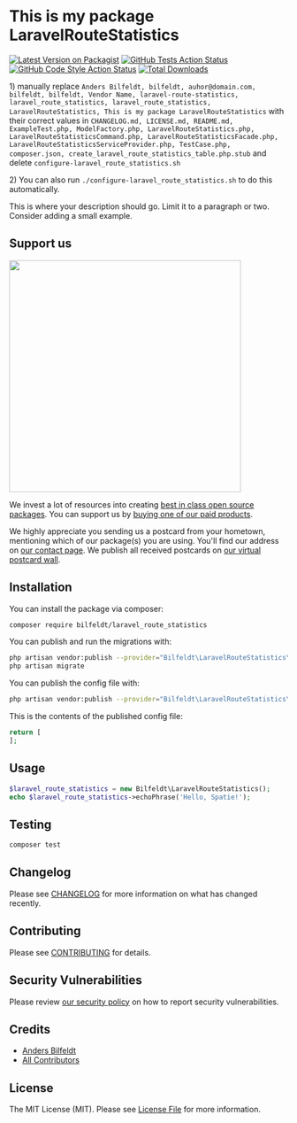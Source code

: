 # This is my package LaravelRouteStatistics

[![Latest Version on Packagist](https://img.shields.io/packagist/v/bilfeldt/laravel_route_statistics.svg?style=flat-square)](https://packagist.org/packages/bilfeldt/laravel_route_statistics)
[![GitHub Tests Action Status](https://img.shields.io/github/workflow/status/bilfeldt/laravel_route_statistics/run-tests?label=tests)](https://github.com/bilfeldt/laravel_route_statistics/actions?query=workflow%3Arun-tests+branch%3Amaster)
[![GitHub Code Style Action Status](https://img.shields.io/github/workflow/status/bilfeldt/laravel_route_statistics/Check%20&%20fix%20styling?label=code%20style)](https://github.com/bilfeldt/laravel_route_statistics/actions?query=workflow%3A"Check+%26+fix+styling"+branch%3Amaster)
[![Total Downloads](https://img.shields.io/packagist/dt/bilfeldt/laravel_route_statistics.svg?style=flat-square)](https://packagist.org/packages/bilfeldt/laravel_route_statistics)

[](delete) 1) manually replace `Anders Bilfeldt, bilfeldt, auhor@domain.com, bilfeldt, bilfeldt, Vendor Name, laravel-route-statistics, laravel_route_statistics, laravel_route_statistics, LaravelRouteStatistics, This is my package LaravelRouteStatistics` with their correct values
[](delete) in `CHANGELOG.md, LICENSE.md, README.md, ExampleTest.php, ModelFactory.php, LaravelRouteStatistics.php, LaravelRouteStatisticsCommand.php, LaravelRouteStatisticsFacade.php, LaravelRouteStatisticsServiceProvider.php, TestCase.php, composer.json, create_laravel_route_statistics_table.php.stub`
[](delete) and delete `configure-laravel_route_statistics.sh`

[](delete) 2) You can also run `./configure-laravel_route_statistics.sh` to do this automatically.

This is where your description should go. Limit it to a paragraph or two. Consider adding a small example.

## Support us

[<img src="https://github-ads.s3.eu-central-1.amazonaws.com/package-laravel_route_statistics-laravel.jpg?t=1" width="419px" />](https://spatie.be/github-ad-click/package-laravel_route_statistics-laravel)

We invest a lot of resources into creating [best in class open source packages](https://spatie.be/open-source). You can support us by [buying one of our paid products](https://spatie.be/open-source/support-us).

We highly appreciate you sending us a postcard from your hometown, mentioning which of our package(s) you are using. You'll find our address on [our contact page](https://spatie.be/about-us). We publish all received postcards on [our virtual postcard wall](https://spatie.be/open-source/postcards).

## Installation

You can install the package via composer:

```bash
composer require bilfeldt/laravel_route_statistics
```

You can publish and run the migrations with:

```bash
php artisan vendor:publish --provider="Bilfeldt\LaravelRouteStatistics\LaravelRouteStatisticsServiceProvider" --tag="laravel_route_statistics-migrations"
php artisan migrate
```

You can publish the config file with:
```bash
php artisan vendor:publish --provider="Bilfeldt\LaravelRouteStatistics\LaravelRouteStatisticsServiceProvider" --tag="laravel_route_statistics-config"
```

This is the contents of the published config file:

```php
return [
];
```

## Usage

```php
$laravel_route_statistics = new Bilfeldt\LaravelRouteStatistics();
echo $laravel_route_statistics->echoPhrase('Hello, Spatie!');
```

## Testing

```bash
composer test
```

## Changelog

Please see [CHANGELOG](CHANGELOG.md) for more information on what has changed recently.

## Contributing

Please see [CONTRIBUTING](.github/CONTRIBUTING.md) for details.

## Security Vulnerabilities

Please review [our security policy](../../security/policy) on how to report security vulnerabilities.

## Credits

- [Anders Bilfeldt](https://github.com/bilfeldt)
- [All Contributors](../../contributors)

## License

The MIT License (MIT). Please see [License File](LICENSE.md) for more information.
